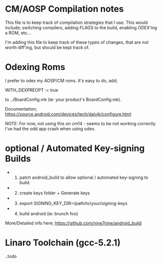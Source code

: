 # CM/AOSP Compilation notes

This file is to keep track of compilation strategies that I use. This would include; switching compilers, 
adding FLAGS to the build, enabling ODEX'ing a ROM, etc... 

I'm adding this file to keep track of these types of changes, that are not worth diff'ing, but should be kept track of.

# Odexing Roms

I prefer to odex my AOSP/CM roms. It's easy to do, add;

WITH_DEXPREOPT := true

to ../BoardConfig.mk (ie: your product's BoardConfig.mk). 

Documentation; https://source.android.com/devices/tech/dalvik/configure.html

NOTE: For now, not using this on cm14 - seems to be not working correctly. I've had the odd app crash when using odex.

# optional / Automated Key-signing Builds

* 1) patch android_build to allow optional / automated key-signing to build
* 2) create keys folder + Generate keys
* 3) export SIGNING_KEY_DIR=/path/to/your/signing-keys
* 4) build android (ie: brunch foo)

More/Detailed info here; https://github.com/nine7nine/android_build

# Linaro Toolchain (gcc-5.2.1)

..todo
